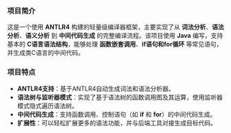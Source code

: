 ### 项目简介
这是一个使用 **ANTLR4** 构建的轻量级编译器框架，主要实现了从 **词法分析**、**语法分析**、**语义分析** 到 **中间代码生成** 的完整编译流程。该项目使用 **Java** 编写，支持基本的 **C语言语法结构**，能够处理 **函数嵌套调用**、**if语句和for循环** 等常见语句，并生成类C语言的中间代码。

### 项目特点
- **ANTLR4支持**：基于ANTLR4自动生成词法和语法分析器。
- **语法树与监听器模式**：实现了基于语法树的函数调用图及其运算，使用监听器模式隐式遍历语法树。
- **中间代码生成**：支持函数调用、控制语句（如 **if** 和 **for**）的中间代码生成。
- **扩展性**：可以轻松扩展更多的语法功能，并与后端工具对接生成目标代码。

